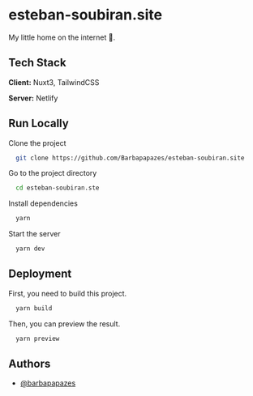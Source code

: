 
# esteban-soubiran.site

My little home on the internet 🏡.


## Tech Stack

**Client:** Nuxt3, TailwindCSS

**Server:** Netlify


## Run Locally

Clone the project

```bash
  git clone https://github.com/Barbapapazes/esteban-soubiran.site
```

Go to the project directory

```bash
  cd esteban-soubiran.ste
```

Install dependencies

```bash
  yarn
```

Start the server

```bash
  yarn dev
```


## Deployment

First, you need to build this project.

```bash
  yarn build
```

Then, you can preview the result.

```bash
  yarn preview
```

## Authors

- [@barbapapazes](https://www.github.com/barbapapazes)

